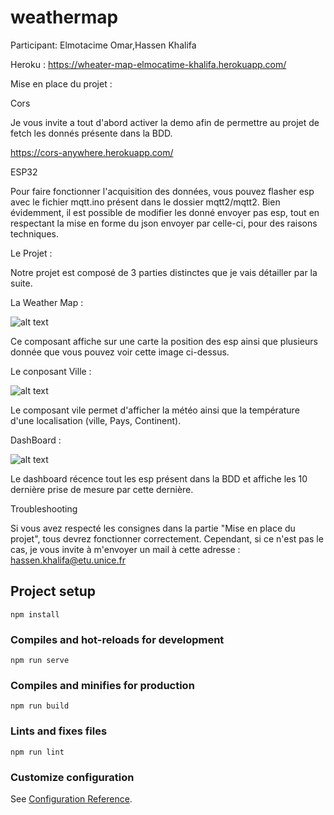 # weathermap

Participant: Elmotacime Omar,Hassen Khalifa


Heroku :
https://wheater-map-elmocatime-khalifa.herokuapp.com/

Mise en place du projet :

Cors

Je vous invite a tout d'abord activer la demo afin de permettre au projet de fetch les donnés présente dans la BDD.

https://cors-anywhere.herokuapp.com/

ESP32

Pour faire fonctionner l'acquisition des données, vous pouvez flasher esp avec le fichier mqtt.ino présent dans le dossier mqtt2/mqtt2.
Bien évidemment, il est possible de modifier les donné envoyer pas esp, tout en respectant la mise en forme du json envoyer par celle-ci, pour des raisons techniques.

Le Projet :

Notre projet est composé de 3 parties distinctes que je vais détailler par la suite.

La Weather Map :

![alt text](https://zupimages.net/up/22/17/tiwm.png)

Ce composant affiche sur une carte la position des esp ainsi que plusieurs donnée que vous pouvez voir cette image ci-dessus.

Le conposant Ville :

![alt text](https://zupimages.net/up/22/17/nj3g.png)

Le composant vile permet d'afficher la météo ainsi que la température d'une localisation (ville, Pays, Continent).

DashBoard :

![alt text](https://zupimages.net/up/22/17/5snd.png)

Le dashboard récence tout les esp présent dans la BDD et affiche les 10 dernière prise de mesure par cette dernière.

Troubleshooting

Si vous avez respecté les consignes dans la partie "Mise en place du projet", tous devrez fonctionner correctement. Cependant, si ce n'est pas le cas, je vous invite à m'envoyer un mail à cette adresse : hassen.khalifa@etu.unice.fr

## Project setup
```
npm install
```

### Compiles and hot-reloads for development
```
npm run serve
```

### Compiles and minifies for production
```
npm run build
```

### Lints and fixes files
```
npm run lint
```

### Customize configuration
See [Configuration Reference](https://cli.vuejs.org/config/).
